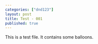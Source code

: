 ```yaml
---
categories: ["dnd123"]
layout: post
title: Test - 001
published: true
---
```

This is a test file. It contains some balloons.
